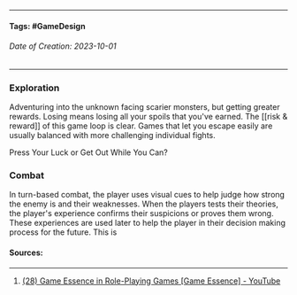 __________________________________________________________________________
#### **Tags:** #GameDesign 
###### *Date of Creation: 2023-10-01*
__________________________________________________________________________
### Exploration
Adventuring into the unknown facing scarier monsters, but getting greater rewards. Losing means losing all your spoils that you've earned. The [[risk & reward]] of this game loop is clear. Games that let you escape easily are usually balanced with more challenging individual fights.

Press Your Luck or Get Out While You Can?
### Combat
In turn-based combat, the player uses visual cues to help judge how strong the enemy is and their weaknesses. When the players tests their theories, the player's experience confirms their suspicions or proves them wrong. These experiences are used later to help the player in their decision making process for the future. This is 
#### Sources:
__________________________________________________________________________
1. [(28) Game Essence in Role-Playing Games [Game Essence] - YouTube](https://www.youtube.com/watch?v=BFGkFHb2lBw&list=PLgKCjZ2WsVLSllvUzbkHIQurVIJdhAQ4m&index=15&ab_channel=MasahiroSakuraionCreatingGames)